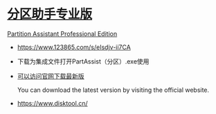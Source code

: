 # [分区助手专业版](https://www.123865.com/s/eIsdjv-ii7CA)
[Partition Assistant Professional Edition](https://www.123865.com/s/eIsdjv-ii7CA)
* https://www.123865.com/s/eIsdjv-ii7CA
* 下载为集成文件打开PartAssist（分区）.exe使用
* [可以访问官网下载最新版](https://www.disktool.cn/)


  You can download the latest version by visiting the official website.
* https://www.disktool.cn/

  
